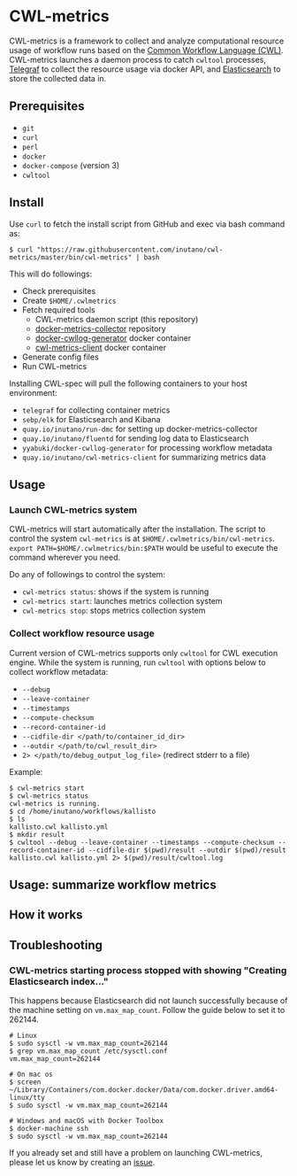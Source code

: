 # CWL-metrics

CWL-metrics is a framework to collect and analyze computational resource usage of workflow runs based on the [Common Workflow Language (CWL)](https://www.commonwl.org). CWL-metrics launches a daemon process to catch `cwltool` processes, [Telegraf](https://github.com/influxdata/telegraf) to collect the resource usage via docker API, and [Elasticsearch](https://github.com/elastic/elasticsearch) to store the collected data in.

## Prerequisites

- `git`
- `curl`
- `perl`
- `docker`
- `docker-compose` (version 3)
- `cwltool`

## Install

Use `curl` to fetch the install script from GitHub and exec via bash command as:

```
$ curl "https://raw.githubusercontent.com/inutano/cwl-metrics/master/bin/cwl-metrics" | bash
```

This will do followings:

- Check prerequisites
- Create `$HOME/.cwlmetrics`
- Fetch required tools
  - CWL-metrics daemon script (this repository)
  - [docker-metrics-collector](https://github.com/inutano/docker-metrics-collector) repository
  - [docker-cwllog-generator](https://github.com/inutano/docker-cwllog-generator) docker container
  - [cwl-metrics-client](https://github.com/inutano/cwl-metrics-client) docker container
- Generate config files
- Run CWL-metrics

Installing CWL-spec will pull the following containers to your host environment:

- `telegraf` for collecting container metrics
- `sebp/elk` for Elasticsearch and Kibana
- `quay.io/inutano/run-dmc` for setting up docker-metrics-collector
- `quay.io/inutano/fluentd` for sending log data to Elasticsearch
- `yyabuki/docker-cwllog-generator` for processing workflow metadata
- `quay.io/inutano/cwl-metrics-client` for summarizing metrics data

## Usage

### Launch CWL-metrics system

CWL-metrics will start automatically after the installation. The script to control the system `cwl-metrics` is at `$HOME/.cwlmetrics/bin/cwl-metrics`. `export PATH=$HOME/.cwlmetrics/bin:$PATH` would be useful to execute the command wherever you need.

Do any of followings to control the system:

- `cwl-metrics status`: shows if the system is running
- `cwl-metrics start`: launches metrics collection system
- `cwl-metrics stop`: stops metrics collection system

### Collect workflow resource usage

Current version of CWL-metrics supports only `cwltool` for CWL execution engine. While the system is running, run `cwltool` with options below to collect workflow metadata:

- `--debug`
- `--leave-container`
- `--timestamps`
- `--compute-checksum`
- `--record-container-id`
- `--cidfile-dir </path/to/container_id_dir>`
- `--outdir </path/to/cwl_result_dir>`
- `2> </path/to/debug_output_log_file>` (redirect stderr to a file)

Example:

```
$ cwl-metrics start
$ cwl-metrics status
cwl-metrics is running.
$ cd /home/inutano/workflows/kallisto
$ ls
kallisto.cwl kallisto.yml
$ mkdir result
$ cwltool --debug --leave-container --timestamps --compute-checksum --record-container-id --cidfile-dir $(pwd)/result --outdir $(pwd)/result kallisto.cwl kallisto.yml 2> $(pwd)/result/cwltool.log
```

## Usage: summarize workflow metrics

## How it works

## Troubleshooting

### CWL-metrics starting process stopped with showing "Creating Elasticsearch index..."

This happens because Elasticsearch did not launch successfully because of the machine setting on `vm.max_map_count`. Follow the guide below to set it to 262144.

```
# Linux
$ sudo sysctl -w vm.max_map_count=262144
$ grep vm.max_map_count /etc/sysctl.conf
vm.max_map_count=262144

# On mac os
$ screen ~/Library/Containers/com.docker.docker/Data/com.docker.driver.amd64-linux/tty
$ sudo sysctl -w vm.max_map_count=262144

# Windows and macOS with Docker Toolbox
$ docker-machine ssh
$ sudo sysctl -w vm.max_map_count=262144
```

If you already set and still have a problem on launching CWL-metrics, please let us know by creating an [issue](https://github.com/inutano/cwl-metrics/issues).
